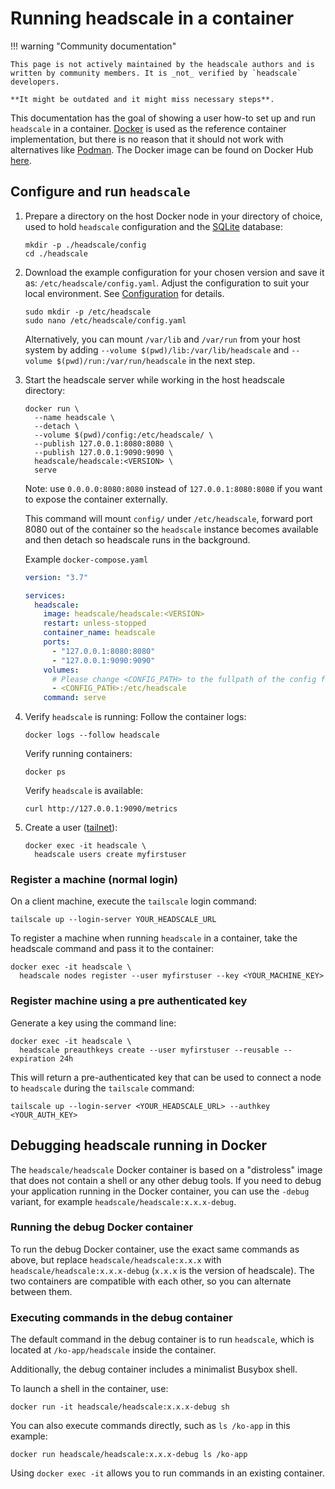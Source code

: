 # Running headscale in a container

!!! warning "Community documentation"

    This page is not actively maintained by the headscale authors and is
    written by community members. It is _not_ verified by `headscale` developers.

    **It might be outdated and it might miss necessary steps**.

This documentation has the goal of showing a user how-to set up and run `headscale` in a container.
[Docker](https://www.docker.com) is used as the reference container implementation, but there is no reason that it should
not work with alternatives like [Podman](https://podman.io). The Docker image can be found on Docker Hub [here](https://hub.docker.com/r/headscale/headscale).

## Configure and run `headscale`

1. Prepare a directory on the host Docker node in your directory of choice, used to hold `headscale` configuration and the [SQLite](https://www.sqlite.org/) database:

    ```shell
    mkdir -p ./headscale/config
    cd ./headscale
    ```

1. Download the example configuration for your chosen version and save it as: `/etc/headscale/config.yaml`. Adjust the
   configuration to suit your local environment. See [Configuration](../../ref/configuration.md) for details.

    ```shell
    sudo mkdir -p /etc/headscale
    sudo nano /etc/headscale/config.yaml
    ```

    Alternatively, you can mount `/var/lib` and `/var/run` from your host system by adding
    `--volume $(pwd)/lib:/var/lib/headscale` and `--volume $(pwd)/run:/var/run/headscale`
    in the next step.

1. Start the headscale server while working in the host headscale directory:

    ```shell
    docker run \
      --name headscale \
      --detach \
      --volume $(pwd)/config:/etc/headscale/ \
      --publish 127.0.0.1:8080:8080 \
      --publish 127.0.0.1:9090:9090 \
      headscale/headscale:<VERSION> \
      serve
    ```

    Note: use `0.0.0.0:8080:8080` instead of `127.0.0.1:8080:8080` if you want to expose the container externally.

    This command will mount `config/` under `/etc/headscale`, forward port 8080 out of the container so the
    `headscale` instance becomes available and then detach so headscale runs in the background.

    Example `docker-compose.yaml`

      ```yaml
      version: "3.7"

      services:
        headscale:
          image: headscale/headscale:<VERSION>
          restart: unless-stopped
          container_name: headscale
          ports:
            - "127.0.0.1:8080:8080"
            - "127.0.0.1:9090:9090"
          volumes:
            # Please change <CONFIG_PATH> to the fullpath of the config folder just created
            - <CONFIG_PATH>:/etc/headscale
          command: serve
      ```

1. Verify `headscale` is running:
   Follow the container logs:

    ```shell
    docker logs --follow headscale
    ```

    Verify running containers:

    ```shell
    docker ps
    ```

    Verify `headscale` is available:

    ```shell
    curl http://127.0.0.1:9090/metrics
    ```

1. Create a user ([tailnet](https://tailscale.com/kb/1136/tailnet/)):

    ```shell
    docker exec -it headscale \
      headscale users create myfirstuser
    ```

### Register a machine (normal login)

On a client machine, execute the `tailscale` login command:

```shell
tailscale up --login-server YOUR_HEADSCALE_URL
```

To register a machine when running `headscale` in a container, take the headscale command and pass it to the container:

```shell
docker exec -it headscale \
  headscale nodes register --user myfirstuser --key <YOUR_MACHINE_KEY>
```

### Register machine using a pre authenticated key

Generate a key using the command line:

```shell
docker exec -it headscale \
  headscale preauthkeys create --user myfirstuser --reusable --expiration 24h
```

This will return a pre-authenticated key that can be used to connect a node to `headscale` during the `tailscale` command:

```shell
tailscale up --login-server <YOUR_HEADSCALE_URL> --authkey <YOUR_AUTH_KEY>
```

## Debugging headscale running in Docker

The `headscale/headscale` Docker container is based on a "distroless" image that does not contain a shell or any other debug tools. If you need to debug your application running in the Docker container, you can use the `-debug` variant, for example `headscale/headscale:x.x.x-debug`.

### Running the debug Docker container

To run the debug Docker container, use the exact same commands as above, but replace `headscale/headscale:x.x.x` with `headscale/headscale:x.x.x-debug` (`x.x.x` is the version of headscale). The two containers are compatible with each other, so you can alternate between them.

### Executing commands in the debug container

The default command in the debug container is to run `headscale`, which is located at `/ko-app/headscale` inside the container.

Additionally, the debug container includes a minimalist Busybox shell.

To launch a shell in the container, use:

```
docker run -it headscale/headscale:x.x.x-debug sh
```

You can also execute commands directly, such as `ls /ko-app` in this example:

```
docker run headscale/headscale:x.x.x-debug ls /ko-app
```

Using `docker exec -it` allows you to run commands in an existing container.
